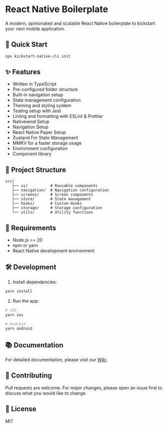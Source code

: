 # React Native Boilerplate

A modern, opinionated and scalable React Native boilerplate to kickstart your next mobile application.

## 🚀 Quick Start

```bash
npx kickstart-native-cli init
```

## ✨ Features

- Written in TypeScript
- Pre-configured folder structure
- Built-in navigation setup
- State management configuration
- Theming and styling system
- Testing setup with Jest
- Linting and formatting with ESLint & Prettier
- Nativewind Setup
- Navigation Setup
- React Native Paper Setup
- Zustand For State Management
- MMKV for a faster storage usage
- Environment configuration
- Component library

## 📁 Project Structure

```
src/
   ├── ui/          # Reusable components
   ├── navigation/  # Navigation configuration
   ├── screens/     # Screen components
   ├── store/       # State management
   ├── hooks/       # Custom Hooks
   ├── storage/     # Storage configuration
   └── utils/       # Utility functions
```

## 📝 Requirements

- Node.js >= 20
- npm or yarn
- React Native development environment

## 🛠 Development

1. Install dependencies:

```bash
yarn install
```

2. Run the app:

```bash
# iOS
yarn ios

# Android
yarn android
```

## 📚 Documentation

For detailed documentation, please visit our [Wiki](https://github.com/gen-dead-X/kickstart-native-cli#readme/#readme).

## 🤝 Contributing

Pull requests are welcome. For major changes, please open an issue first to discuss what you would like to change.

## 📄 License

MIT
